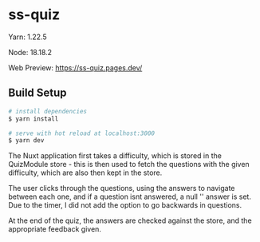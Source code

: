 # ss-quiz

Yarn: 1.22.5

Node: 18.18.2

Web Preview: https://ss-quiz.pages.dev/

## Build Setup

```bash
# install dependencies
$ yarn install

# serve with hot reload at localhost:3000
$ yarn dev

```

The Nuxt application first takes a difficulty, which is stored in the QuizModule store - this is then used to fetch the questions with the given difficulty, which are also then kept in the store.

The user clicks through the questions, using the answers to navigate between each one, and if a question isnt answered, a null '' answer is set. Due to the timer, I did not add the option to go backwards in questions.

At the end of the quiz, the answers are checked against the store, and the appropriate feedback given.
